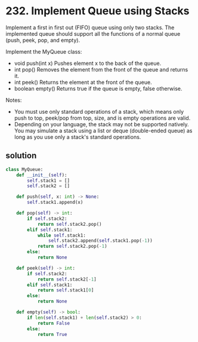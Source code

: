 # 232. Implement Queue using Stacks
[]()

Implement a first in first out (FIFO) queue using only two stacks. The implemented queue should support all the functions of a normal queue (push, peek, pop, and empty).

Implement the MyQueue class:

- void push(int x) Pushes element x to the back of the queue.
- int pop() Removes the element from the front of the queue and returns it.
- int peek() Returns the element at the front of the queue.
- boolean empty() Returns true if the queue is empty, false otherwise.

Notes:

- You must use only standard operations of a stack, which means only push to top, peek/pop from top, size, and is empty operations are valid.
- Depending on your language, the stack may not be supported natively. You may simulate a stack using a list or deque (double-ended queue) as long as you use only a stack's standard operations.

## solution

```python
class MyQueue:
    def __init__(self):
        self.stack1 = []
        self.stack2 = []        

    def push(self, x: int) -> None:
        self.stack1.append(x)        

    def pop(self) -> int:        
        if self.stack2:
            return self.stack2.pop()
        elif self.stack1:
            while self.stack1:
                self.stack2.append(self.stack1.pop(-1))
            return self.stack2.pop(-1)  
        else:
            return None

    def peek(self) -> int:
        if self.stack2:
            return self.stack2[-1]
        elif self.stack1:
            return self.stack1[0]
        else:
            return None        

    def empty(self) -> bool:
        if len(self.stack1) + len(self.stack2) > 0:
            return False
        else:
            return True
```
